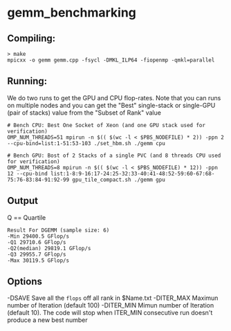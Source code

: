 # gemm_benchmarking

## Compiling:
```
> make
mpicxx -o gemm gemm.cpp -fsycl -DMKL_ILP64 -fiopenmp -qmkl=parallel
```

## Running:

We do two runs to get the GPU and CPU flop-rates. Note that you can runs on multiple nodes and you can get the "Best" single-stack or single-GPU (pair of stacks) value from the "Subset of Rank" value

```
# Bench CPU: Best One Socket of Xeon (and one GPU stack used for verification)
OMP_NUM_THREADS=51 mpirun -n $(( $(wc -l < $PBS_NODEFILE) * 2)) -ppn 2 --cpu-bind=list:1-51:53-103 ./set_hbm.sh ./gemm cpu

# Bench GPU: Bost of 2 Stacks of a single PVC (and 8 threads CPU used for verification)
OMP_NUM_THREADS=8 mpirun -n $(( $(wc -l < $PBS_NODEFILE) * 12)) -ppn 12 --cpu-bind list:1-8:9-16:17-24:25-32:33-40:41-48:52-59:60-67:68-75:76-83:84-91:92-99 gpu_tile_compact.sh ./gemm gpu
```

## Output

Q == Quartile 
```
Result For DGEMM (sample size: 6)
-Min 29400.5 GFlop/s
-Q1 29710.6 GFlop/s
-Q2(median) 29819.1 GFlop/s
-Q3 29955.7 GFlop/s
-Max 30119.5 GFlop/s
```


## Options

-DSAVE  Save all the `flops` off all rank in $Name.txt
-DITER_MAX Maximun number of Iteration (default 100)
-DITER_MIN Mimun number of Iteration  (default 10). The code will stop when ITER_MIN consecutive run doesn't produce a new best number

